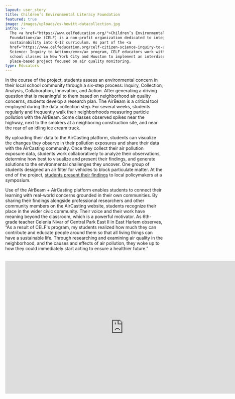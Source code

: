 ```yaml
---
layout: user_story
title: Children’s Environmental Literacy Foundation
featured: true
image: /images/uploads/cs-hewitt-datacollection.jpg
intro: >-
  The <a href="https://www.celfeducation.org/">Children’s Environmental Literacy
  Foundation</a> (CELF) is a non-profit organization dedicated to integrating
  sustainability into K-12 curriculum. As part of the <a
  href="https://www.celfeducation.org/celf-citizen-science-inquiry-to-action"><em>Citizen
  Science: Inquiry to Action</em></a> program, CELF educators work with middle
  school classes in New York City and Houston to implement an interdisciplinary,
  place-based project focused on air quality monitoring.
type: Educators
---
```

In the course of the project, students assess an environmental concern in their local school community through a six-step process: Inquiry, Collection, Analysis, Collaboration, Innovation, and Action. After generating a driving question that is meaningful to them based on neighborhood air quality concerns, students develop a research plan. The AirBeam is a critical tool employed during the data collection step. For several weeks, students regularly and frequently walk their neighborhoods measuring particle pollution with the AirBeam. Some classes observed spikes near the highway, next to the smokers at a neighboring construction site, and near the rear of an idling ice cream truck.

By uploading their data to the AirCasting platform, students can visualize the changes they observe in their pollution exposures and share their data with the AirCasting community. Once they collect their air pollution exposure data, students work collaboratively to analyze their observations, determine how best to visualize and present their findings, and generate solutions to the environmental challenges they uncover. One group of students designed an air filter for vehicles to block particulate matter. At the end of the project, <a href="https://www.celfeducation.org/celf-citizen-science-student-symposium-2019">students present their findings</a> to local policymakers at a symposium.

Use of the AirBeam + AirCasting platform enables students to connect their learning with real-world concerns grounded in their own communities. By sharing their findings alongside professional researchers and other community members on the AirCasting website, students recognize their place in the wider civic community. Their voice and their work have meaning beyond the classroom, which is a powerful motivator. As 6th-grade teacher Celenia Nivar of Central Park East II in East Harlem observes, “As a result of CELF's program, my students realized how much they can contribute and educate people around them so that all living things can have a sustainable life. Through researching and examining air quality in the neighborhood, and the causes and effects of air pollution, they woke up to how they could immediately start acting to ensure a healthier future.”\
<br/>

<iframe src="https://player.vimeo.com/video/375680820" width="752" height="424" frameborder="0" allow="autoplay; fullscreen" allowfullscreen></iframe>
